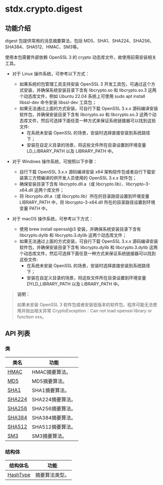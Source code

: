 # stdx.crypto.digest

## 功能介绍

digest 包提供常用的消息摘要算法，包括 MD5、SHA1、SHA224、SHA256、SHA384、SHA512、HMAC、SM3等。

使用本包需要外部依赖 OpenSSL 3 的 crypto 动态库文件，故使用前需安装相关工具。

- 对于 Linux 操作系统，可参考以下方式：
    - 如果系统的包管理工具支持安装 OpenSSL 3 开发工具包，可通过这个方式安装，并确保系统安装目录下含有 libcrypto.so 和 libcrypto.so.3 这两个动态库文件，例如 Ubuntu 22.04 系统上可使用 sudo apt install libssl-dev 命令安装 libssl-dev 工具包；
    - 如果无法通过上面的方式安装，可自行下载 OpenSSL 3.x.x 源码编译安装软件包，并确保安装目录下含有 libcrypto.so 和 libcrypto.so.3 这两个动态库文件，然后可选择下面任意一种方式来保证系统链接器可以找到这些文件:
        - 在系统未安装 OpenSSL 的场景，安装时选择直接安装到系统路径下；
        - 安装在自定义目录的场景，将这些文件所在目录设置到环境变量 LD_LIBRARY_PATH 以及 LIBRARY_PATH 中。

- 对于 Windows 操作系统，可按照以下步骤：
    - 自行下载 OpenSSL 3.x.x 源码编译安装 x64 架构软件包或者自行下载安装第三方预编译的供开发人员使用的 OpenSSL 3.x.x 软件包；
    - 确保安装目录下含有 libcrypto.dll.a（或 libcrypto.lib）、libcrypto-3-x64.dll 这两个库文件；
    - 将 libcrypto.dll.a（或 libcrypto.lib）所在的目录路径设置到环境变量 LIBRARY_PATH 中，将 libcrypto-3-x64.dll 所在的目录路径设置到环境变量 PATH 中。

- 对于 macOS 操作系统，可参考以下方式：
    - 使用 brew install openssl@3 安装，并确保系统安装目录下含有 libcrypto.dylib 和 libcrypto.3.dylib 这两个动态库文件；
    - 如果无法通过上面的方式安装，可自行下载 OpenSSL 3.x.x 源码编译安装软件包，并确保安装目录下含有 libcrypto.dylib 和 libcrypto.3.dylib 这两个动态库文件，然后可选择下面任意一种方式来保证系统链接器可以找到这些文件:
        - 在系统未安装 OpenSSL 的场景，安装时选择直接安装到系统路径下；
        - 安装在自定义目录的场景，将这些文件所在目录设置到环境变量 DYLD_LIBRARY_PATH 以及 LIBRARY_PATH 中。

> **说明：**
>
> 如果未安装 OpenSSL 3 软件包或者安装低版本的软件包，程序可能无法使用并抛出相关异常 CryptoException：Can not load openssl library or function xxx。

## API 列表

### 类

|                 类名              |                功能                 |
| --------------------------------- | ---------------------------------- |
| [HMAC](./digest_package_api/digest_package_classes.md#class-hmac) | HMAC摘要算法。    |
| [MD5](./digest_package_api/digest_package_classes.md#class-md5) | MD5摘要算法。    |
| [SHA1](./digest_package_api/digest_package_classes.md#class-sha1) | SHA1摘要算法。    |
| [SHA224](./digest_package_api/digest_package_classes.md#class-sha224) | SHA224摘要算法。    |
| [SHA256](./digest_package_api/digest_package_classes.md#class-sha256) | SHA256摘要算法。    |
| [SHA384](./digest_package_api/digest_package_classes.md#class-sha384) | SHA384摘要算法。    |
| [SHA512](./digest_package_api/digest_package_classes.md#class-sha512) | SHA512摘要算法。    |
| [SM3](./digest_package_api/digest_package_classes.md#class-sm3) | SM3摘要算法。    |

### 结构体

| 结构体名                                                                                |           功能           |
|-------------------------------------------------------------------------------------| ------------------------ |
| [HashType](./digest_package_api/digest_package_structs.md#struct-hashtype)                     |  摘要算法类型。 |
